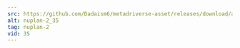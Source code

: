 ```yaml
---
src: https://github.com/Dadaism6/metadriverse-asset/releases/download/assetsv1.0.2/nuplan-2_35.mp4
alt: nuplan-2_35
tag: nuplan-2
vid: 35
---
```

